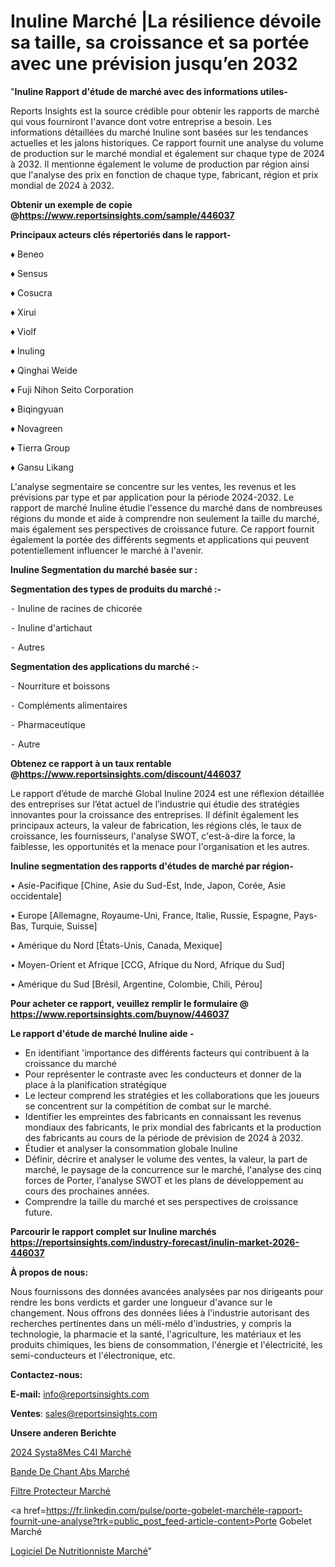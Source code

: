 # Inuline Marché |La résilience dévoile sa taille, sa croissance et sa portée avec une prévision jusqu’en 2032

"<strong>Inuline Rapport d'étude de marché avec des informations utiles-</strong>

Reports Insights est la source crédible pour obtenir les rapports de marché qui vous fourniront l'avance dont votre entreprise a besoin. Les informations détaillées du marché Inuline sont basées sur les tendances actuelles et les jalons historiques. Ce rapport fournit une analyse du volume de production sur le marché mondial et également sur chaque type de 2024 à 2032. Il mentionne également le volume de production par région ainsi que l'analyse des prix en fonction de chaque type, fabricant, région et prix mondial de 2024 à 2032.

<strong><b>Obtenir un exemple de copie @</b></strong><a href=https://www.reportsinsights.com/sample/446037><strong><b>https://www.reportsinsights.com/sample/446037</b></strong></a>

<b>Principaux acteurs clés répertoriés dans le rapport-</b>

<b> </b>♦ Beneo

♦ Sensus

♦ Cosucra

♦ Xirui

♦ Violf

♦ Inuling

♦ Qinghai Weide

♦ Fuji Nihon Seito Corporation

♦ Biqingyuan

♦ Novagreen

♦  Tierra Group

♦ Gansu Likang

L'analyse segmentaire se concentre sur les ventes, les revenus et les prévisions par type et par application pour la période 2024-2032. Le rapport de marché Inuline étudie l'essence du marché dans de nombreuses régions du monde et aide à comprendre non seulement la taille du marché, mais également ses perspectives de croissance future. Ce rapport fournit également la portée des différents segments et applications qui peuvent potentiellement influencer le marché à l'avenir.

<strong>Inuline Segmentation du marché basée sur :</strong>

<strong>Segmentation des types de produits du marché :-</strong>

⁃ Inuline de racines de chicorée

⁃ Inuline d'artichaut

⁃ Autres

<strong>Segmentation des applications du marché :-</strong>

⁃ Nourriture et boissons

⁃ Compléments alimentaires

⁃ Pharmaceutique

⁃ Autre

<strong><b>Obtenez ce rapport à un taux rentable @</b></strong><a href=https://www.reportsinsights.com/discount/446037><strong><b>https://www.reportsinsights.com/discount/446037</b></strong></a>

Le rapport d’étude de marché Global Inuline 2024 est une réflexion détaillée des entreprises sur l’état actuel de l’industrie qui étudie des stratégies innovantes pour la croissance des entreprises. Il définit également les principaux acteurs, la valeur de fabrication, les régions clés, le taux de croissance, les fournisseurs, l'analyse SWOT, c'est-à-dire la force, la faiblesse, les opportunités et la menace pour l'organisation et les autres.

<strong>Inuline segmentation des rapports d'études de marché par région-</strong>

• Asie-Pacifique [Chine, Asie du Sud-Est, Inde, Japon, Corée, Asie occidentale]

• Europe [Allemagne, Royaume-Uni, France, Italie, Russie, Espagne, Pays-Bas, Turquie, Suisse]

• Amérique du Nord [États-Unis, Canada, Mexique]

• Moyen-Orient et Afrique [CCG, Afrique du Nord, Afrique du Sud]

• Amérique du Sud [Brésil, Argentine, Colombie, Chili, Pérou]

<strong>Pour acheter ce rapport, veuillez remplir le formulaire @   <a href=https://www.reportsinsights.com/buynow/446037>https://www.reportsinsights.com/buynow/446037</a></strong>

<strong>Le rapport d'étude de marché Inuline aide -</strong>
<ul>
  <li>En identifiant 'importance des différents facteurs qui contribuent à la croissance du marché</li>
  <li>Pour représenter le contraste avec les conducteurs et donner de la place à la planification stratégique</li>
  <li>Le lecteur comprend les stratégies et les collaborations que les joueurs se concentrent sur la compétition de combat sur le marché.</li>
  <li>Identifier les empreintes des fabricants en connaissant les revenus mondiaux des fabricants, le prix mondial des fabricants et la production des fabricants au cours de la période de prévision de 2024 à 2032.</li>
  <li>Étudier et analyser la consommation globale Inuline</li>
  <li>Définir, décrire et analyser le volume des ventes, la valeur, la part de marché, le paysage de la concurrence sur le marché, l'analyse des cinq forces de Porter, l'analyse SWOT et les plans de développement au cours des prochaines années.</li>
  <li>Comprendre la taille du marché et ses perspectives de croissance future.</li>
</ul>

<strong>Parcourir le rapport complet sur Inuline marchés <a href=https://reportsinsights.com/industry-forecast/inulin-market-2026-446037>https://reportsinsights.com/industry-forecast/inulin-market-2026-446037</a></strong>

<strong>À propos de nous:</strong>

Nous fournissons des données avancées analysées par nos dirigeants pour rendre les bons verdicts et garder une longueur d'avance sur le changement. Nous offrons des données liées à l'industrie autorisant des recherches pertinentes dans un méli-mélo d'industries, y compris la technologie, la pharmacie et la santé, l'agriculture, les matériaux et les produits chimiques, les biens de consommation, l'énergie et l'électricité, les semi-conducteurs et l'électronique, etc.

<strong>Contactez-nous:</strong>

<strong>E-mail:</strong> <a href=mailto:info@reportsinsights.com>info@reportsinsights.com</a>

<strong>Ventes</strong>: <a href=mailto:sales@reportsinsights.com>sales@reportsinsights.com</a>

<strong>Unsere anderen Berichte</strong>

<a href=https://www.linkedin.com/pulse/2024-syst%C3%A8mes-c4i-march%C3%A9tendance-et-pr%C3%A9visions-zlmof/>2024 Systa8Mes C4I Marché</a>

<a href=https://www.linkedin.com/pulse/bande-de-chant-abs-march%C3%A9-2024-taille-part-zp8qc/>Bande De Chant Abs Marché</a>

<a href=https://www.linkedin.com/pulse/filtre-protecteur-marché-couverture-du-ftmsc/>Filtre Protecteur Marché</a>

<a href=https://fr.linkedin.com/pulse/porte-gobelet-marchéle-rapport-fournit-une-analyse?trk=public_post_feed-article-content>Porte Gobelet Marché</a>

<a href=https://www.linkedin.com/pulse/logiciel-de-nutritionniste-march%C3%A9-analyse-2pdhf/>Logiciel De Nutritionniste Marché</a>"
